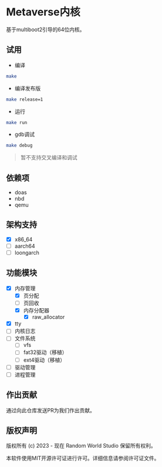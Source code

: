 # Metaverse内核

基于multiboot2引导的64位内核。

## 试用

* 编译

```bash
make
```

* 编译发布版

```bash
make release=1
```

* 运行

```bash
make run
```

* gdb调试

```bash
make debug
```

> 暂不支持交叉编译和调试

## 依赖项

* doas
* nbd
* qemu

## 架构支持

* [x] x86_64
* [ ] aarch64
* [ ] loongarch

## 功能模块

* [x] 内存管理
  * [x] 页分配
  * [ ] 页回收
  * [x] 内存分配器
    * [x] raw_allocator
* [x] tty
* [ ] 内核日志
* [ ] 文件系统
  * [ ] vfs
  * [ ] fat32驱动（移植）
  * [ ] ext4驱动（移植）
* [ ] 驱动管理
* [ ] 进程管理

## 作出贡献

通过向此仓库发送PR为我们作出贡献。

## 版权声明

版权所有 (c) 2023 - 现在 Random World Studio 保留所有权利。

本软件使用MIT开源许可证进行许可。详细信息请参阅许可证文件。
